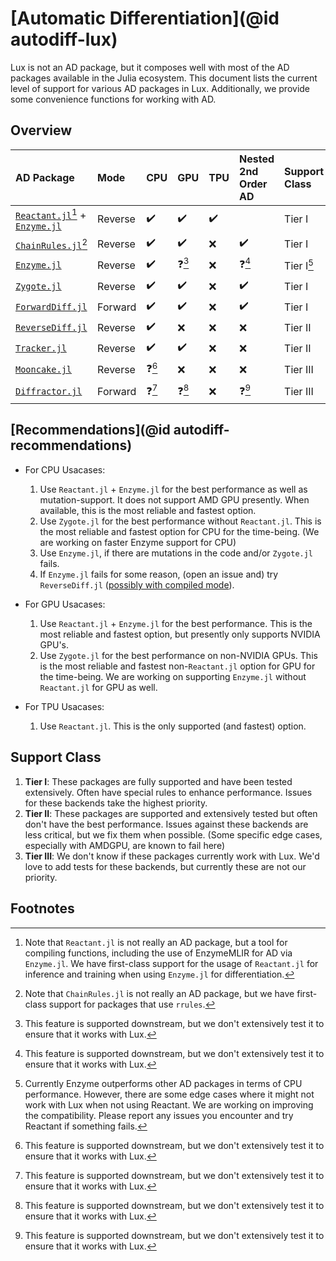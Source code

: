 # [Automatic Differentiation](@id autodiff-lux)

Lux is not an AD package, but it composes well with most of the AD packages available in the
Julia ecosystem. This document lists the current level of support for various AD packages in
Lux. Additionally, we provide some convenience functions for working with AD.

## Overview

| AD Package                                                         | Mode    | CPU    | GPU    | TPU    | Nested 2nd Order AD | Support Class |
| :----------------------------------------------------------------- | :------ | :----- | :----- | :----- | :------------------ | :------------ |
| [`Reactant.jl`](https://github.com/EnzymeAD/Reactant.jl)[^re] + [`Enzyme.jl`](https://github.com/EnzymeAD/Enzyme.jl)               | Reverse | ✔️     | ✔️ | ✔️ |              | Tier I    |
| [`ChainRules.jl`](https://github.com/JuliaDiff/ChainRules.jl)[^cr] | Reverse | ✔️     | ✔️     | ❌      | ✔️                  | Tier I        |
| [`Enzyme.jl`](https://github.com/EnzymeAD/Enzyme.jl)               | Reverse | ✔️     | ❓[^q] | ❌      | ❓[^q]              | Tier I[^e]    |
| [`Zygote.jl`](https://github.com/FluxML/Zygote.jl)                 | Reverse | ✔️     | ✔️     | ❌      | ✔️                  | Tier I        |
| [`ForwardDiff.jl`](https://github.com/JuliaDiff/ForwardDiff.jl)    | Forward | ✔️     | ✔️     | ❌      | ✔️                  | Tier I        |
| [`ReverseDiff.jl`](https://github.com/JuliaDiff/ReverseDiff.jl)    | Reverse | ✔️     | ❌     | ❌      | ❌                  | Tier II       |
| [`Tracker.jl`](https://github.com/FluxML/Tracker.jl)               | Reverse | ✔️     | ✔️     | ❌      | ❌                  | Tier II       |
| [`Mooncake.jl`](https://github.com/compintell/Mooncake.jl)         | Reverse | ❓[^q] | ❌     | ❌      | ❌                  | Tier III      |
| [`Diffractor.jl`](https://github.com/JuliaDiff/Diffractor.jl)      | Forward | ❓[^q] | ❓[^q] | ❌      | ❓[^q]              | Tier III      |

[^e]: Currently Enzyme outperforms other AD packages in terms of CPU performance. However,
      there are some edge cases where it might not work with Lux when not using Reactant. We are working on
      improving the compatibility. Please report any issues you encounter and try Reactant if something fails.

[^q]: This feature is supported downstream, but we don't extensively test it to ensure
      that it works with Lux.

[^cr]: Note that `ChainRules.jl` is not really an AD package, but we have first-class
       support for packages that use `rrules`.

[^re]: Note that `Reactant.jl` is not really an AD package, but a tool for compiling functions, including the use of EnzymeMLIR for AD via `Enzyme.jl`.
       We have first-class support for the usage of `Reactant.jl` for inference and training when using `Enzyme.jl` for differentiation.

## [Recommendations](@id autodiff-recommendations)

  * For CPU Usacases:

    1. Use `Reactant.jl` + `Enzyme.jl` for the best performance as well as mutation-support. It does not support AMD GPU presently.
       When available, this is the most reliable and fastest option.
    1. Use `Zygote.jl` for the best performance without `Reactant.jl`. This is the most reliable and fastest
       option for CPU for the time-being. (We are working on faster Enzyme support for CPU)
    2. Use `Enzyme.jl`, if there are mutations in the code and/or `Zygote.jl` fails.
    3. If `Enzyme.jl` fails for some reason, (open an issue and) try
       `ReverseDiff.jl` ([possibly with compiled mode](https://juliadiff.org/ReverseDiff.jl/dev/api/#ReverseDiff.compile)).

  * For GPU Usacases:

    1. Use `Reactant.jl` + `Enzyme.jl` for the best performance. This is the most reliable and fastest option, but presently
       only supports NVIDIA GPU's.
    2. Use `Zygote.jl` for the best performance on non-NVIDIA GPUs. This is the most reliable and fastest
       non-`Reactant.jl` option for GPU for the time-being. We are working on supporting `Enzyme.jl` without
       `Reactant.jl` for GPU as well.

  * For TPU Usacases:
    1. Use `Reactant.jl`. This is the only supported (and fastest) option.

## Support Class

  1. **Tier I**: These packages are fully supported and have been tested extensively. Often
     have special rules to enhance performance. Issues for these backends take the highest
     priority.
  2. **Tier II**: These packages are supported and extensively tested but often don't have
     the best performance. Issues against these backends are less critical, but we fix them
     when possible. (Some specific edge cases, especially with AMDGPU, are known to fail
     here)
  3. **Tier III**: We don't know if these packages currently work with Lux. We'd love to
     add tests for these backends, but currently these are not our priority.

## Footnotes
